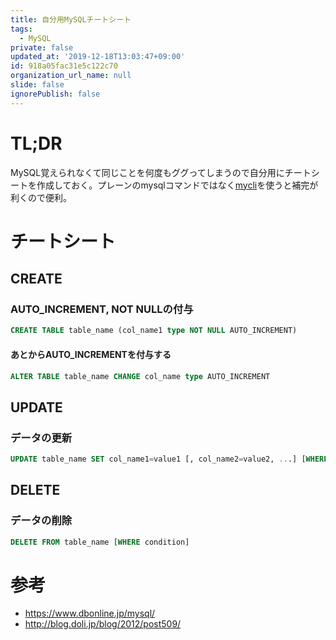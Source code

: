 ```yaml
---
title: 自分用MySQLチートシート
tags:
  - MySQL
private: false
updated_at: '2019-12-18T13:03:47+09:00'
id: 918a05fac31e5c122c70
organization_url_name: null
slide: false
ignorePublish: false
---
```

# TL;DR
MySQL覚えられなくて同じことを何度もググってしまうので自分用にチートシートを作成しておく。プレーンのmysqlコマンドではなく[mycli](https://www.mycli.net/)を使うと補完が利くので便利。

# チートシート
## CREATE
### AUTO_INCREMENT, NOT NULLの付与
```sql
CREATE TABLE table_name (col_name1 type NOT NULL AUTO_INCREMENT)
```

#### あとからAUTO_INCREMENTを付与する
```sql
ALTER TABLE table_name CHANGE col_name type AUTO_INCREMENT
```

## UPDATE
### データの更新
```sql
UPDATE table_name SET col_name1=value1 [, col_name2=value2, ...] [WHERE condition]
```

## DELETE
### データの削除
```sql
DELETE FROM table_name [WHERE condition]
```

# 参考
- https://www.dbonline.jp/mysql/
- http://blog.doli.jp/blog/2012/post509/


